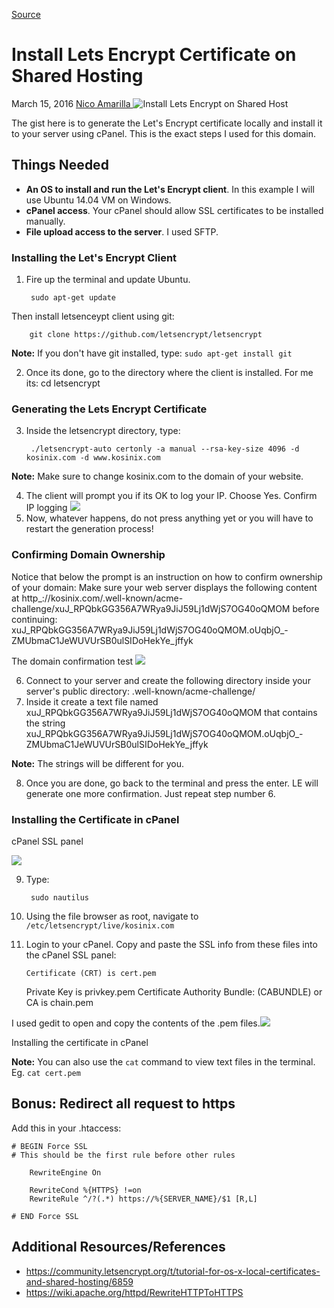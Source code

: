 
[Source](https://www.kosinix.com/install-lets-encrypt-certificate-on-shared-hosting/ "Permalink to Install Lets Encrypt Certificate on Shared Hosting")

# Install Lets Encrypt Certificate on Shared Hosting

March 15, 2016 [ Nico Amarilla ][1] ![Install Lets Encrypt on Shared Host][2]

The gist here is to generate the Let's Encrypt certificate locally and install it to your server using cPanel. This is the exact steps I used for this domain.

## Things Needed

* **An OS to install and run the Let's Encrypt client**. In this example I will use Ubuntu 14.04 VM on Windows.
* **cPanel access**. Your cPanel should allow SSL certificates to be installed manually.
* **File upload access to the server**. I used SFTP.

### Installing the Let's Encrypt Client

1. Fire up the terminal and update Ubuntu. 
    
        sudo apt-get update

Then install letsenceypt client using git:
    
        git clone https://github.com/letsencrypt/letsencrypt

**Note:** If you don't have git installed, type: `sudo apt-get install git`

2. Once its done, go to the directory where the client is installed. For me its: cd letsencrypt

 

### Generating the Lets Encrypt Certificate

3. Inside the letsencrypt directory, type: 
    
        ./letsencrypt-auto certonly -a manual --rsa-key-size 4096 -d kosinix.com -d www.kosinix.com

**Note:** Make sure to change kosinix.com to the domain of your website.

4. The client will prompt you if its OK to log your IP. Choose Yes. Confirm IP logging ![][3]
5. Now, whatever happens, do not press anything yet or you will have to restart the generation process!

### Confirming Domain Ownership

Notice that below the prompt is an instruction on how to confirm ownership of your domain: Make sure your web server displays the following content at http_://kosinix.com/.well-known/acme-challenge/xuJ_RPQbkGG356A7WRya9JiJ59Lj1dWjS7OG40oQMOM before continuing: xuJ_RPQbkGG356A7WRya9JiJ59Lj1dWjS7OG40oQMOM.oUqbjO_-ZMUbmaC1JeWUVUrSB0ulSIDoHekYe_jffyk

The domain confirmation test
![][4]

6. Connect to your server and create the following directory inside your server's public directory: .well-known/acme-challenge/
7. Inside it create a text file named xuJ_RPQbkGG356A7WRya9JiJ59Lj1dWjS7OG40oQMOM that contains the string xuJ_RPQbkGG356A7WRya9JiJ59Lj1dWjS7OG40oQMOM.oUqbjO_-ZMUbmaC1JeWUVUrSB0ulSIDoHekYe_jffyk

**Note:** The strings will be different for you.

8. Once you are done, go back to the terminal and press the enter. LE will generate one more confirmation. Just repeat step number 6.

### Installing the Certificate in cPanel

cPanel SSL panel

![][5]

9. Type: 
    
        sudo nautilus

10. Using the file browser as root, navigate to `/etc/letsencrypt/live/kosinix.com`
11. Login to your cPanel. Copy and paste the SSL info from these files into the cPanel SSL panel: 
    
        Certificate (CRT) is cert.pem
    Private Key is privkey.pem
    Certificate Authority Bundle: (CABUNDLE) or CA is chain.pem

I used gedit to open and copy the contents of the .pem files.![][6]

Installing the certificate in cPanel

**Note:** You can also use the `cat` command to view text files in the terminal. Eg. `cat cert.pem`

## Bonus: Redirect all request to https

Add this in your .htaccess:
    
    
    # BEGIN Force SSL
    # This should be the first rule before other rules
    
        RewriteEngine On
    
        RewriteCond %{HTTPS} !=on
        RewriteRule ^/?(.*) https://%{SERVER_NAME}/$1 [R,L]
    
    # END Force SSL

## Additional Resources/References

* https://community.letsencrypt.org/t/tutorial-for-os-x-local-certificates-and-shared-hosting/6859
* https://wiki.apache.org/httpd/RewriteHTTPToHTTPS

[1]: https://www.kosinix.com/author/kosinix/
[2]: https://www.kosinix.com/wp-content/uploads/2016/03/le-featured.jpg
[3]: https://www.kosinix.com/wp-content/uploads/2016/03/le-confirm-ip.jpg
[4]: https://www.kosinix.com/wp-content/uploads/2016/03/le-domain-confirm.jpg
[5]: https://www.kosinix.com/wp-content/uploads/2016/03/le-cpanel-ssl.jpg
[6]: https://www.kosinix.com/wp-content/uploads/2016/03/le-cpanel-ssl-form.jpg
  
